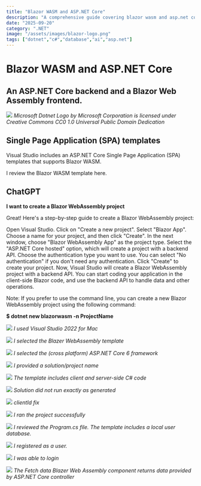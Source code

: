 ```yaml
---
title: "Blazor WASM and ASP.NET Core"
description: "A comprehensive guide covering blazor wasm and asp.net core"
date: "2025-09-20"
category: ".NET"
image: "/assets/images/blazor-logo.png"
tags: ["dotnet","c#","database","ai","asp.net"]
---
```


# Blazor WASM and ASP.NET Core

## An ASP.NET Core backend and a Blazor Web Assembly frontend.

![](/assets/images/blazorwasmandasp.net/net-logo.svg)
*Microsoft Dotnet Logo by Microsoft Corporation is licensed under Creative Commons CC0 1.0 Universal Public Domain Dedication*


## Single Page Application (SPA) templates

Visual Studio includes an ASP.NET Core Single Page Application (SPA) templates that supports Blazor WASM.

I review the Blazor WASM template here.


## ChatGPT

**I want to create a Blazor WebAssembly project**

Great! Here's a step-by-step guide to create a Blazor WebAssembly project:

Open Visual Studio.
Click on "Create a new project".
Select "Blazor App".
Choose a name for your project, and then click "Create".
In the next window, choose "Blazor WebAssembly App" as the project type.
Select the "ASP.NET Core hosted" option, which will create a project with a backend API.
Choose the authentication type you want to use. You can select "No authentication" if you don't need any authentication.
Click "Create" to create your project.
Now, Visual Studio will create a Blazor WebAssembly project with a backend API. You can start coding your application in the client-side Blazor code, and use the backend API to handle data and other operations.

Note: If you prefer to use the command line, you can create a new Blazor WebAssembly project using the following command:

**$ dotnet new blazorwasm -n ProjectName**

![](/assets/images/blazorwasmandasp.net/screen-shot-2023-03-22-at-9.16.36-am-1440x880.png)
*I used Visual Studio 2022 for Mac*

![](/assets/images/blazorwasmandasp.net/screen-shot-2023-03-25-at-11.36.56-am-1380x978.png)
*I selected the Blazer WebAssembly template*

![](/assets/images/blazorwasmandasp.net/screen-shot-2023-03-25-at-11.37.08-am-1800x1276.png)
*I selected the (cross platform) ASP.NET Core 6 framework*

![](/assets/images/blazorwasmandasp.net/screen-shot-2023-03-25-at-11.37.31-am-1794x1272.png)
*I provided a solution/project name*

![](/assets/images/blazorwasmandasp.net/screen-shot-2023-03-25-at-11.57.21-am-1836x1014.png)
*The template includes client and server-side C# code*

![](/assets/images/blazorwasmandasp.net/screen-shot-2023-03-25-at-11.58.50-am-1836x925.png)
*Solution did not run exactly as generated*

![](/assets/images/blazorwasmandasp.net/screen-shot-2023-03-25-at-11.59.14-am-1836x910.png)
*clientId fix*

![](/assets/images/blazorwasmandasp.net/screen-shot-2023-03-25-at-11.59.37-am-1836x1030.png)
*I ran the project successfully*

![](/assets/images/blazorwasmandasp.net/screen-shot-2023-03-25-at-11.59.54-am-1836x743.png)
*I reviewed the Program.cs file. The template includes a local user database.*

![](/assets/images/blazorwasmandasp.net/screen-shot-2023-03-25-at-12.06.17-pm-1836x704.png)
*I registered as a user.*

![](/assets/images/blazorwasmandasp.net/screen-shot-2023-03-25-at-12.06.28-pm-1836x651.png)
*I was able to login*

![](/assets/images/blazorwasmandasp.net/screen-shot-2023-03-25-at-12.06.35-pm-1836x674.png)
*The Fetch data Blazer Web Assembly component returns data provided by ASP.NET Core controller*
